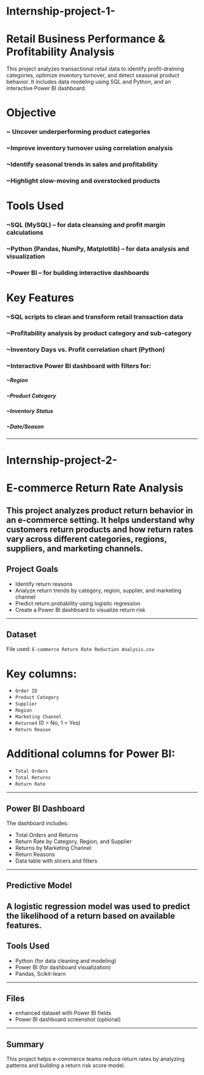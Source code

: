 # Internship-project-1-
# Retail Business Performance & Profitability Analysis
This project analyzes transactional retail data to identify profit-draining categories, optimize inventory turnover, and detect seasonal product behavior. It includes data modeling using SQL and Python, and an interactive Power BI dashboard.

# Objective
### ~ Uncover underperforming product categories
### ~Improve inventory turnover using correlation analysis
### ~Identify seasonal trends in sales and profitability
### ~Highlight slow-moving and overstocked products

# Tools Used
### ~SQL (MySQL) – for data cleansing and profit margin calculations
### ~Python (Pandas, NumPy, Matplotlib) – for data analysis and visualization
### ~Power BI – for building interactive dashboards

# Key Features
### ~SQL scripts to clean and transform retail transaction data
### ~Profitability analysis by product category and sub-category
### ~Inventory Days vs. Profit correlation chart (Python)
### ~Interactive Power BI dashboard with filters for:
##### ~Region
##### ~Product Category
##### ~Inventory Status
##### ~Date/Season
*******************************************************************************************************************************************

# Internship-project-2-
#  E-commerce Return Rate Analysis

This project analyzes product return behavior in an e-commerce setting. It helps understand why customers return products and how return rates vary across different categories, regions, suppliers, and marketing channels.
---
##  Project Goals

- Identify return reasons
- Analyze return trends by category, region, supplier, and marketing channel
- Predict return probability using logistic regression
- Create a Power BI dashboard to visualize return risk
---
##  Dataset
File used: `E-commerce Return Rate Reduction Analysis.csv`

# Key columns:
- `Order ID`
- `Product Category`
- `Supplier`
- `Region`
- `Marketing Channel`
- `Returned` (0 = No, 1 = Yes)
- `Return Reason`
# Additional columns for Power BI:
- `Total Orders`
- `Total Returns`
- `Return Rate`
---
##  Power BI Dashboard
The dashboard includes:
- Total Orders and Returns
- Return Rate by Category, Region, and Supplier
- Returns by Marketing Channel
- Return Reasons
- Data table with slicers and filters
---
##  Predictive Model

A logistic regression model was used to predict the likelihood of a return based on available features.
---
##  Tools Used
- Python (for data cleaning and modeling)
- Power BI (for dashboard visualization)
- Pandas, Scikit-learn
---
##  Files
- enhanced dataset with Power BI fields
- Power BI dashboard screenshot (optional)
---
##  Summary
This project helps e-commerce teams reduce return rates by analyzing patterns and building a return risk score model.

